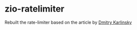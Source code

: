 # zio-ratelimiter

Rebuilt the rate-limiter based on the article by [Dmitry Karlinsky](https://medium.com/wix-engineering/building-a-super-easy-rate-limiter-with-zio-88f1ccb49776)
